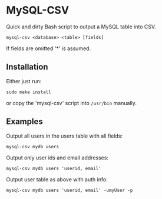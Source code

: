 MySQL-CSV
=========
Quick and dirty Bash script to output a MySQL table into CSV.

	mysql-csv <database> <table> [fields]

If fields are omitted '*' is assumed.


Installation
------------
Either just run:

	sudo make install

or copy the 'mysql-csv' script into `/usr/bin` manually.


Examples
--------
Output all users in the users table with all fields:

	mysql-csv mydb users

Output only user ids and email addresses:

	mysql-csv mydb users 'userid, email'

Output user table as above with auth info:

	mysql-csv mydb users 'userid, email' -umyUser -p
